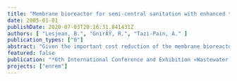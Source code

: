 ```yaml
---
title: "Membrane bioreactor for semi-central sanitation with enhanced treatment performances"
date: 2005-01-01
publishDate: 2020-07-03T20:16:31.841431Z
authors: [ "Lesjean, B.", "GnirÃŸ, R.", "Tazi-Pain, A." ]
publication_types: ["0"]
abstract: "Given the important cost reduction of the membrane bioreactor technology in the last years, this advanced treatment process has now become cost-competitive with other conventional technologies. A cost estimation analysis undertaken with few remaining unsewered and remote areas of Berlin showed that the implementation of semi-central sanitation scheme with a local membrane bioreactor plant would lead to similar costs than the connection to the central sewer, but with a superior effluent quality. For such small systems, some design issues have to be considered in order to optimise the costs and the operation regime, such as plant capacity increase, buffer capacity, process configuration and membrane flux."
featured: false
publication: "*6th International Conference and Exhibition «Wastewater 2005»*"
projects: ["enrem"]
---
```


